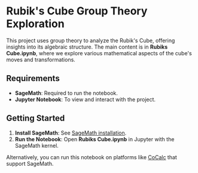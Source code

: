 # Rubik's Cube Group Theory Exploration

This project uses group theory to analyze the Rubik's Cube, offering insights into its algebraic structure. The main content is in **Rubiks Cube.ipynb**, where we explore various mathematical aspects of the cube's moves and transformations.

## Requirements

- **SageMath**: Required to run the notebook.
- **Jupyter Notebook**: To view and interact with the project.

## Getting Started

1. **Install SageMath**: See [SageMath installation](https://www.sagemath.org/download.html).
2. **Run the Notebook**: Open **Rubiks Cube.ipynb** in Jupyter with the SageMath kernel.

Alternatively, you can run this notebook on platforms like [CoCalc](https://cocalc.com/) that support SageMath.
